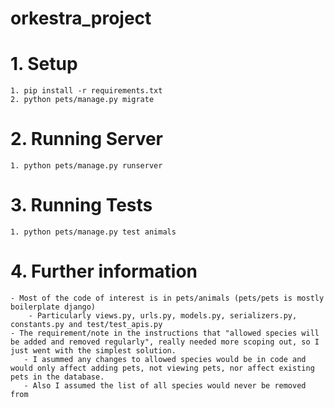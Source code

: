 # orkestra_project

# 1. Setup
    1. pip install -r requirements.txt
    2. python pets/manage.py migrate

# 2. Running Server
    1. python pets/manage.py runserver

# 3. Running Tests
    1. python pets/manage.py test animals

# 4. Further information
    - Most of the code of interest is in pets/animals (pets/pets is mostly boilerplate django)
        - Particularly views.py, urls.py, models.py, serializers.py, constants.py and test/test_apis.py
    - The requirement/note in the instructions that "allowed species will be added and removed regularly", really needed more scoping out, so I just went with the simplest solution.
       - I asummed any changes to allowed species would be in code and would only affect adding pets, not viewing pets, nor affect existing pets in the database.
       - Also I assumed the list of all species would never be removed from